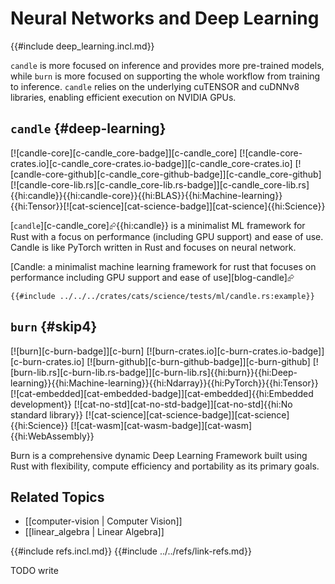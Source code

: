 # Neural Networks and Deep Learning

{{#include deep_learning.incl.md}}

`candle` is more focused on inference and provides more pre-trained models, while `burn` is more focused on supporting the whole workflow from training to inference. `candle` relies on the underlying cuTENSOR and cuDNNv8 libraries, enabling efficient execution on NVIDIA GPUs.

## `candle` {#deep-learning}

[![candle-core][c-candle_core-badge]][c-candle_core] [![candle-core-crates.io][c-candle_core-crates.io-badge]][c-candle_core-crates.io] [![candle-core-github][c-candle_core-github-badge]][c-candle_core-github] [![candle-core-lib.rs][c-candle_core-lib.rs-badge]][c-candle_core-lib.rs]{{hi:candle}}{{hi:candle-core}}{{hi:BLAS}}{{hi:Machine-learning}}{{hi:Tensor}}[![cat-science][cat-science-badge]][cat-science]{{hi:Science}}

[`candle`][c-candle_core]⮳{{hi:candle}} is a minimalist ML framework for Rust with a focus on performance (including GPU support) and ease of use. Candle is like PyTorch written in Rust and focuses on neural network.

[Candle: a minimalist machine learning framework for rust that focuses on performance including GPU support and ease of use][blog-candle]⮳

```rust,editable
{{#include ../../../crates/cats/science/tests/ml/candle.rs:example}}
```

## `burn` {#skip4}

[![burn][c-burn-badge]][c-burn] [![burn-crates.io][c-burn-crates.io-badge]][c-burn-crates.io] [![burn-github][c-burn-github-badge]][c-burn-github] [![burn-lib.rs][c-burn-lib.rs-badge]][c-burn-lib.rs]{{hi:burn}}{{hi:Deep-learning}}{{hi:Machine-learning}}{{hi:Ndarray}}{{hi:PyTorch}}{{hi:Tensor}} [![cat-embedded][cat-embedded-badge]][cat-embedded]{{hi:Embedded development}} [![cat-no-std][cat-no-std-badge]][cat-no-std]{{hi:No standard library}} [![cat-science][cat-science-badge]][cat-science]{{hi:Science}} [![cat-wasm][cat-wasm-badge]][cat-wasm]{{hi:WebAssembly}}

Burn is a comprehensive dynamic Deep Learning Framework built using Rust with flexibility, compute efficiency and portability as its primary goals.

## Related Topics

- [[computer-vision | Computer Vision]]
- [[linear_algebra | Linear Algebra]]

{{#include refs.incl.md}}
{{#include ../../refs/link-refs.md}}

<div class="hidden">
TODO write
</div>
